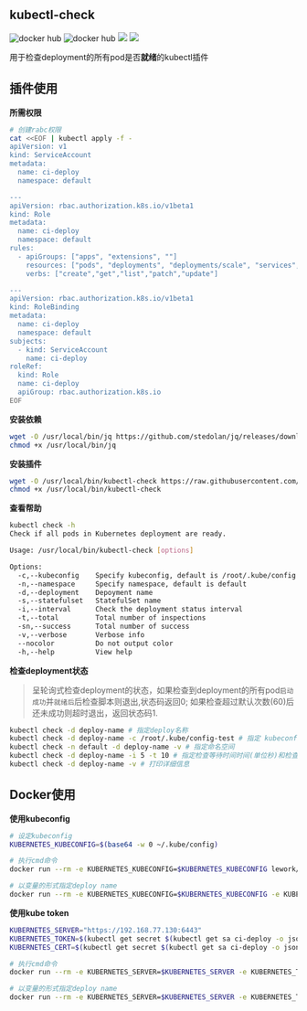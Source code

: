 ## kubectl-check

![docker hub](https://img.shields.io/docker/pulls/lework/kubectl-check.svg?style=flat-square)
![docker hub](https://img.shields.io/docker/stars/lework/kubectl-check.svg?style=flat-square)
[![](https://images.microbadger.com/badges/image/lework/kubectl-check.svg)](http://microbadger.com/images/lework/kubectl-check "Get your own image badge on microbadger.com")
[![](https://images.microbadger.com/badges/version/lework/kubectl-check.svg)](http://microbadger.com/images/lework/kubectl-check "Get your own version badge on microbadger.com")

用于检查deployment的所有pod是否**就绪**的kubectl插件



## 插件使用

**所需权限**

```bash
# 创建rabc权限
cat <<EOF | kubectl apply -f -
apiVersion: v1
kind: ServiceAccount
metadata:
  name: ci-deploy
  namespace: default

---
apiVersion: rbac.authorization.k8s.io/v1beta1
kind: Role
metadata:
  name: ci-deploy
  namespace: default
rules:
  - apiGroups: ["apps", "extensions", ""]
    resources: ["pods", "deployments", "deployments/scale", "services", "replicasets"]
    verbs: ["create","get","list","patch","update"]

---
apiVersion: rbac.authorization.k8s.io/v1beta1
kind: RoleBinding
metadata:
  name: ci-deploy
  namespace: default
subjects:
  - kind: ServiceAccount
    name: ci-deploy
roleRef:
  kind: Role
  name: ci-deploy
  apiGroup: rbac.authorization.k8s.io
EOF
```

**安装依赖**
```bash
wget -O /usr/local/bin/jq https://github.com/stedolan/jq/releases/download/jq-1.6/jq-linux64
chmod +x /usr/local/bin/jq
```

**安装插件**

```bash
wget -O /usr/local/bin/kubectl-check https://raw.githubusercontent.com/lework/kubectl-check/master/kubectl-check
chmod +x /usr/local/bin/kubectl-check
```

**查看帮助**

```bash
kubectl check -h
Check if all pods in Kubernetes deployment are ready.

Usage: /usr/local/bin/kubectl-check [options]

Options:
  -c,--kubeconfig    Specify kubeconfig, default is /root/.kube/config
  -n,--namespace     Specify namespace, default is default
  -d,--deployment    Depoyment name
  -s,--statefulset   StatefulSet name
  -i,--interval      Check the deployment status interval
  -t,--total         Total number of inspections
  -sn,--success      Total number of success
  -v,--verbose       Verbose info
  --nocolor          Do not output color
  -h,--help          View help
```

**检查deployment状态**

> 呈轮询式检查deployment的状态，如果检查到deployment的所有pod`启动成功`并`就绪后`后检查脚本则退出,状态码返回0; 如果检查超过默认次数(60)后还未成功则超时退出，返回状态码1.

```bash
kubectl check -d deploy-name # 指定deploy名称
kubectl check -d deploy-name -c /root/.kube/config-test # 指定 kubeconfig 文件
kubectl check -n default -d deploy-name -v # 指定命名空间
kubectl check -d deploy-name -i 5 -t 10 # 指定检查等待时间时间(单位秒)和检查次数
kubectl check -d deploy-name -v # 打印详细信息
```

## Docker使用

**使用kubeconfig**

```bash
# 设定kubeconfig
KUBERNETES_KUBECONFIG=$(base64 -w 0 ~/.kube/config)

# 执行cmd命令
docker run --rm -e KUBERNETES_KUBECONFIG=$KUBERNETES_KUBECONFIG lework/kubectl-check:latest kubectl check -d deploy-name

# 以变量的形式指定deploy name
docker run --rm -e KUBERNETES_KUBECONFIG=$KUBERNETES_KUBECONFIG -e KUBERNETES_DEPLOY=deploy-name lework/kubectl-check:latest
```

**使用kube token**

```bash
KUBERNETES_SERVER="https://192.168.77.130:6443"
KUBERNETES_TOKEN=$(kubectl get secret $(kubectl get sa ci-deploy -o jsonpath={.secrets[].name}) -o jsonpath={.data.token})
KUBERNETES_CERT=$(kubectl get secret $(kubectl get sa ci-deploy -o jsonpath={.secrets[].name}) -o "jsonpath={.data.ca\.crt}")

# 执行cmd命令
docker run --rm -e KUBERNETES_SERVER=$KUBERNETES_SERVER -e KUBERNETES_TOKEN=$KUBERNETES_TOKEN -e KUBERNETES_CERT=$KUBERNETES_CERT lework/kubectl-check:latest kubectl check -d deploy-name

# 以变量的形式指定deploy name
docker run --rm -e KUBERNETES_SERVER=$KUBERNETES_SERVER -e KUBERNETES_TOKEN=$KUBERNETES_TOKEN -e KUBERNETES_CERT=$KUBERNETES_CERT -e KUBERNETES_DEPLOY=deploy-name lework/kubectl-check:latest
```
